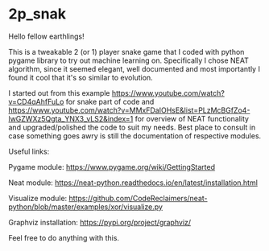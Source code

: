 # 2p_snak

Hello fellow earthlings!

This is a tweakable 2 (or 1) player snake game that I coded with python pygame library to try out machine learning on. Specifically I chose NEAT algorithm, since it seemed elegant, well documented and most importantly I found it cool that it's so similar to evolution.

I started out from this example https://www.youtube.com/watch?v=CD4qAhfFuLo for snake part of code and https://www.youtube.com/watch?v=MMxFDaIOHsE&list=PLzMcBGfZo4-lwGZWXz5Qgta_YNX3_vLS2&index=1 for overview of NEAT functionality and upgraded/polished the code to suit my needs.
Best place to consult in case something goes awry is still the documentation of respective modules.

Useful links:

Pygame module: https://www.pygame.org/wiki/GettingStarted 

Neat module: https://neat-python.readthedocs.io/en/latest/installation.html

Visualize module: https://github.com/CodeReclaimers/neat-python/blob/master/examples/xor/visualize.py

Graphviz installation: https://pypi.org/project/graphviz/

Feel free to do anything with this. 

